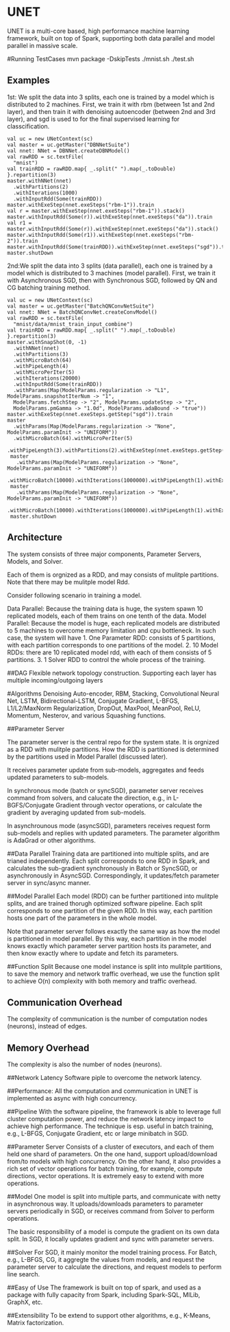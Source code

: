 # UNET
UNET is a multi-core based, high performance machine learning framework, built on top of Spark,  supporting both data parallel and model parallel in massive scale.

#Running TestCases
    mvn package -DskipTests
    ./mnist.sh
    ./test.sh


## Examples
1st: We split the data into 3 splits, each one is trained by a model which is distributed to 2 machines. First, we train it with rbm (between 1st and 2nd layer), and then train it with denoising autoencoder (between 2nd and 3rd layer), and sgd is used to for the final supervised learning for classcification.

    val uc = new UNetContext(sc)
    val master = uc.getMaster("DBNNetSuite")
    val nnet: NNet = DBNNet.createDBNModel()
    val rawRDD = sc.textFile(
      "mnist")
    val trainRDD = rawRDD.map{ _.split(" ").map(_.toDouble)
    }.repartition(3)
    master.withNNet(nnet)
      .withPartitions(2)
      .withIterations(1000)
      .withInputRdd(Some(trainRDD))
    master.withExeStep(nnet.exeSteps("rbm-1")).train
    val r = master.withExeStep(nnet.exeSteps("rbm-1")).stack()
    master.withInputRdd(Some(r)).withExeStep(nnet.exeSteps("da")).train
    val r1 = master.withInputRdd(Some(r)).withExeStep(nnet.exeSteps("da")).stack()
    master.withInputRdd(Some(r1)).withExeStep(nnet.exeSteps("rbm-2")).train
    master.withInputRdd(Some(trainRDD)).withExeStep(nnet.exeSteps("sgd")).train
    master.shutDown
    
2nd:We split the data into 3 splits (data parallel), each one is trained by a model which is distributed to 3 machines (model parallel). First, we train it with Asynchronous SGD, then with Synchronous SGD, followed by QN and CG batching training method.

    val uc = new UNetContext(sc)
    val master = uc.getMaster("BatchQNConvNetSuite")
    val nnet: NNet = BatchQNConvNet.createConvModel()
    val rawRDD = sc.textFile(
      "mnist/data/mnist_train_input_combine")
    val trainRDD = rawRDD.map{ _.split(" ").map(_.toDouble)
    }.repartition(3)
    master.withSnapShot(0, -1)
      .withNNet(nnet)
      .withPartitions(3)
      .withMicroBatch(64)
      .withPipeLength(4)
      .withMicroPerIter(5)
      .withIterations(20000)
      .withInputRdd(Some(trainRDD))
      .withParams(Map(ModelParams.regularization -> "L1", ModelParams.snapshotIterNum -> "1",
      ModelParams.fetchStep -> "2", ModelParams.updateStep -> "2",
      ModelParams.pmGamma -> "1.0d", ModelParams.adaBound -> "true"))
    master.withExeStep(nnet.exeSteps.getStep("sgd")).train
    master
      .withParams(Map(ModelParams.regularization -> "None", ModelParams.paramInit -> "UNIFORM"))
      .withMicroBatch(64).withMicroPerIter(5)
      .withPipeLength(3).withPartitions(2).withExeStep(nnet.exeSteps.getStep("ssgd")).train
     master
       .withParams(Map(ModelParams.regularization -> "None", ModelParams.paramInit -> "UNIFORM"))
       .withMicroBatch(10000).withIterations(1000000).withPipeLength(1).withExeStep(nnet.exeSteps("qn")).train
     master
       .withParams(Map(ModelParams.regularization -> "None", ModelParams.paramInit -> "UNIFORM"))
       .withMicroBatch(10000).withIterations(1000000).withPipeLength(1).withExeStep(nnet.exeSteps("cg")).train
     master.shutDown
     
## Architecture

The system consists of three major components, Parameter Servers, Models, and Solver.

Each of them is orgnized as a RDD, and may consists of mulitple partitions. Note that there may be mulitple model Rdd.

Consider following scenario in training a model.

Data Parallel: Because the training data is huge, the system spawn 10 replicated models, each of them trains on one tenth of the data.
Model Parallel: Because the model is huge, each replicated models are distributed to 5 machines to overcome memory limitation and cpu bottleneck.
In such case, the system will have 1. One Parameter RDD: consists of 5 partitions, with each partition corresponds to one partitions of the model. 2. 10 Model RDDs: there are 10 replicated model rdd, with each of them consists of 5 partitions. 3. 1 Solver RDD to control the whole process of the training.

##DAG
Flexible network topology construction. Supporting each layer has multiple incoming/outgoing layers

#Algorithms
Denoising Auto-encoder, RBM, Stacking, Convolutional Neural Net, LSTM, Bidirectional-LSTM, Conjugate Gradient, L-BFGS, L1/L2/MaxNorm Regularization, DropOut, MaxPool, MeanPool, ReLU,  Momentum, Nesterov, and various Squashing functions.

##Parameter Server

The parameter server is the central repo for the system state. It is orgnized as a RDD with mulitple partitions. How the RDD is partitioned is determined by the partitions used in Model Parallel (discussed later).

It receives parameter update from sub-models, aggregates and feeds updated parameters to sub-models.

In synchronous mode (batch or syncSGD), parameter server receives command from solvers, and calucate the direction, e.g., in L-BGFS/Conjugate Gradient through vector operations, or calculate the gradient by averaging updated from sub-models.

In asynchrounous mode (asyncSGD), parameters receives request form sub-models and replies with updated parameters. The parameter algorithm is AdaGrad or other algorithms.

##Data Parallel
Training data are partitioned into multiple splits, and are trianed independently. Each split corresponds to one RDD in Spark, and calculates the sub-gradient synchronously in Batch or SyncSGD, or asynchronously in AsyncSGD. Correspondingly, it updates/fetch parameter server in sync/async manner.

##Model Parallel
Each model (RDD) can be further partitioned into mulitple splits, and are trained thorugh optimized software pipeline. Each split corresponds to one partition of the given RDD. In this way, each partition hosts one part of the parameters in the whole model.

Note that parameter server follows exactly the same way as how the model is partitioned in model parallel. By this way, each partition in the model knows exactly which parameter server partition hosts its parameter, and then know exactly where to update and fetch its parameters.

##Function Split
Because one model instance is split into mulitple partitions, to save the memory and network traffic overhead, we use the function split to achieve O(n) complexity with both memory and traffic overhead.

## Communication Overhead
The complexity of communication is the number of computation nodes (neurons), instead of edges.

## Memory Overhead
The complexity is also the number of nodes (neurons).

##Network Latency
Software piple to overcome the network latency.

##Performance:
All the computation and communication in UNET is implemented as async with high concurrency.

##Pipeline
With the software pipeline, the framework is able to leverage full cluster computation power, and reduce the network latency impact to achieve high performance. The technique is esp. useful in batch training, e.g., L-BFGS, Conjugate Gradient, etc or large minibatch in SGD.


##Parameter Server
Consists of a cluster of executors, and each of them held one shard of parameters. On the one hand, support upload/download from/to models with high concurrency. On the other hand, it also provides a rich set of vector operations for batch training, for example, compute directions, vector operations. It is extremely easy to extend with more operations.

##Model
One model is split into multiple parts, and communicate with netty in asynchronous way. It uploads/downloads parameters to parameter servers periodically in SGD, or receives command from Solver to perform operations. 

The basic responsibility of a model is compute the gradient on its own data split. In SGD, it locally updates gradient and sync with parameter servers.

##Solver
For SGD, it mainly monitor the model training process.
For Batch, e.g., L-BFGS, CG, it aggregte the values from models, and request the parameter server to calculate the directions, and request models to perform line search.

##Easy of Use
The framework is built on top of spark, and used as a package with fully capacity from Spark, including Spark-SQL, MlLib, GraphX, etc.

##Extensibility
To be extend to support other algorithms, e.g., K-Means, Matrix factorization.




